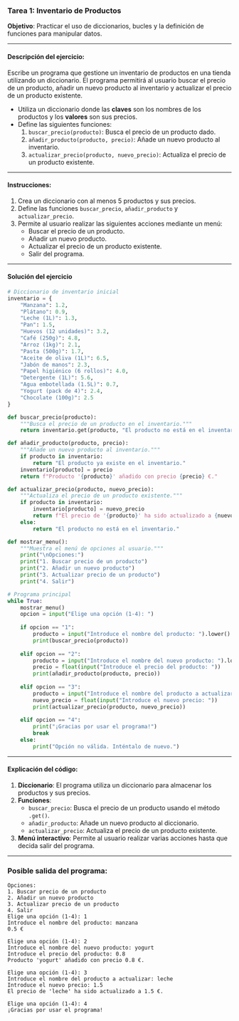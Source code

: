 ### Tarea 1: Inventario de Productos
**Objetivo**: Practicar el uso de diccionarios, bucles y la definición de funciones para manipular datos.

---

#### **Descripción del ejercicio**:
Escribe un programa que gestione un inventario de productos en una tienda utilizando un diccionario. El programa permitirá al usuario buscar el precio de un producto, añadir un nuevo producto al inventario y actualizar el precio de un producto existente.

- Utiliza un diccionario donde las **claves** son los nombres de los productos y los **valores** son sus precios.
- Define las siguientes funciones:
  1. `buscar_precio(producto)`: Busca el precio de un producto dado.
  2. `añadir_producto(producto, precio)`: Añade un nuevo producto al inventario.
  3. `actualizar_precio(producto, nuevo_precio)`: Actualiza el precio de un producto existente.

---

#### **Instrucciones**:
1. Crea un diccionario con al menos 5 productos y sus precios.
2. Define las funciones `buscar_precio`, `añadir_producto` y `actualizar_precio`.
3. Permite al usuario realizar las siguientes acciones mediante un menú:
   - Buscar el precio de un producto.
   - Añadir un nuevo producto.
   - Actualizar el precio de un producto existente.
   - Salir del programa.

---

#### Solución del ejercicio

```python
# Diccionario de inventario inicial
inventario = {
    "Manzana": 1.2,
    "Plátano": 0.9,
    "Leche (1L)": 1.3,
    "Pan": 1.5,
    "Huevos (12 unidades)": 3.2,
    "Café (250g)": 4.8,
    "Arroz (1kg)": 2.1,
    "Pasta (500g)": 1.7,
    "Aceite de oliva (1L)": 6.5,
    "Jabón de manos": 2.3,
    "Papel higiénico (6 rollos)": 4.0,
    "Detergente (1L)": 5.6,
    "Agua embotellada (1.5L)": 0.7,
    "Yogurt (pack de 4)": 2.4,
    "Chocolate (100g)": 2.5
}

def buscar_precio(producto):
    """Busca el precio de un producto en el inventario."""
    return inventario.get(producto, "El producto no está en el inventario.")

def añadir_producto(producto, precio):
    """Añade un nuevo producto al inventario."""
    if producto in inventario:
        return "El producto ya existe en el inventario."
    inventario[producto] = precio
    return f"Producto '{producto}' añadido con precio {precio} €."

def actualizar_precio(producto, nuevo_precio):
    """Actualiza el precio de un producto existente."""
    if producto in inventario:
        inventario[producto] = nuevo_precio
        return f"El precio de '{producto}' ha sido actualizado a {nuevo_precio} €."
    else:
        return "El producto no está en el inventario."

def mostrar_menu():
    """Muestra el menú de opciones al usuario."""
    print("\nOpciones:")
    print("1. Buscar precio de un producto")
    print("2. Añadir un nuevo producto")
    print("3. Actualizar precio de un producto")
    print("4. Salir")

# Programa principal
while True:
    mostrar_menu()
    opcion = input("Elige una opción (1-4): ")
    
    if opcion == "1":
        producto = input("Introduce el nombre del producto: ").lower()
        print(buscar_precio(producto))
    
    elif opcion == "2":
        producto = input("Introduce el nombre del nuevo producto: ").lower()
        precio = float(input("Introduce el precio del producto: "))
        print(añadir_producto(producto, precio))
    
    elif opcion == "3":
        producto = input("Introduce el nombre del producto a actualizar: ").lower()
        nuevo_precio = float(input("Introduce el nuevo precio: "))
        print(actualizar_precio(producto, nuevo_precio))
    
    elif opcion == "4":
        print("¡Gracias por usar el programa!")
        break
    else:
        print("Opción no válida. Inténtalo de nuevo.")
```

---

#### **Explicación del código**:
1. **Diccionario**: El programa utiliza un diccionario para almacenar los productos y sus precios.
2. **Funciones**:
   - `buscar_precio`: Busca el precio de un producto usando el método `.get()`.
   - `añadir_producto`: Añade un nuevo producto al diccionario.
   - `actualizar_precio`: Actualiza el precio de un producto existente.
3. **Menú interactivo**: Permite al usuario realizar varias acciones hasta que decida salir del programa.

---

### **Posible salida del programa**:
```
Opciones:
1. Buscar precio de un producto
2. Añadir un nuevo producto
3. Actualizar precio de un producto
4. Salir
Elige una opción (1-4): 1
Introduce el nombre del producto: manzana
0.5 €

Elige una opción (1-4): 2
Introduce el nombre del nuevo producto: yogurt
Introduce el precio del producto: 0.8
Producto 'yogurt' añadido con precio 0.8 €.

Elige una opción (1-4): 3
Introduce el nombre del producto a actualizar: leche
Introduce el nuevo precio: 1.5
El precio de 'leche' ha sido actualizado a 1.5 €.

Elige una opción (1-4): 4
¡Gracias por usar el programa!
```